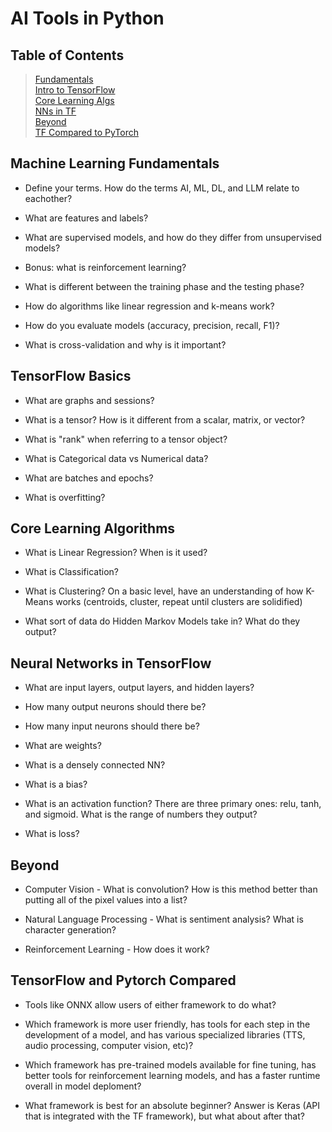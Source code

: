 # **AI Tools in Python**
## **Table of Contents**
>[Fundamentals](#machine-learning-fundamentals)   
>[Intro to TensorFlow](#tensorflow-basics)  
>[Core Learning Algs](#core-learning-algorithms)  
>[NNs in TF](#neural-networks-in-tensorflow)  
>[Beyond](#beyond)  
>[TF Compared to PyTorch](#tensorflow-and-pytorch-compared)  


## Machine Learning Fundamentals
- Define your terms. How do the terms AI, ML, DL, and LLM relate to eachother?

- What are features and labels?
- What are supervised models, and how do they differ from unsupervised models?
- Bonus: what is reinforcement learning?
- What is different between the training phase and the testing phase?
- How do algorithms like linear regression and k-means work?
- How do you evaluate models (accuracy, precision, recall, F1)?
- What is cross-validation and why is it important?

## TensorFlow Basics
- What are graphs and sessions?

- What is a tensor? How is it different from a scalar, matrix, or vector?
- What is "rank" when referring to a tensor object?
- What is Categorical data vs Numerical data?
- What are batches and epochs?
- What is overfitting?

## Core Learning Algorithms
- What is Linear Regression? When is it used?

- What is Classification?
- What is Clustering? On a basic level, have an understanding of how K-Means works (centroids, cluster, repeat until clusters are solidified)
- What sort of data do Hidden Markov Models take in? What do they output?

## Neural Networks in TensorFlow
- What are input layers, output layers, and hidden layers?

- How many output neurons should there be?
- How many input neurons should there be?
- What are weights?
- What is a densely connected NN?
- What is a bias?
- What is an activation function? There are three primary ones: relu, tanh, and sigmoid. What is the range of numbers they output?
- What is loss?

## Beyond
- Computer Vision - What is convolution? How is this method better than putting all of the pixel values into a list?

- Natural Language Processing - What is sentiment analysis? What is character generation?
- Reinforcement Learning - How does it work?

## TensorFlow and Pytorch Compared
- Tools like ONNX allow users of either framework to do what?

- Which framework is more user friendly, has tools for each step in the development of a model, and has various specialized libraries (TTS, audio processing, computer vision, etc)?
- Which framework has pre-trained models available for fine tuning, has better tools for reinforcement learning models, and has a faster runtime overall in model deploment?
- What framework is best for an absolute beginner? Answer is Keras (API that is integrated with the TF framework), but what about after that?






